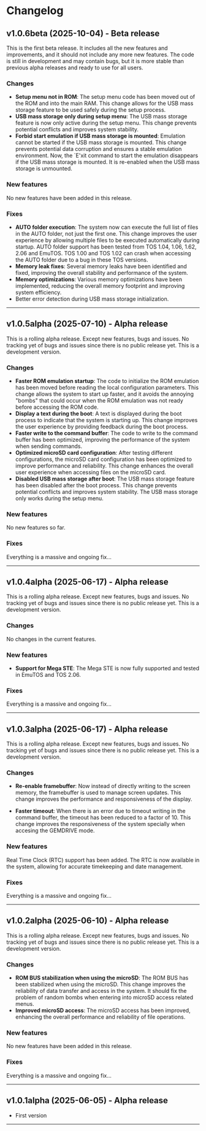 # Changelog

## v1.0.6beta (2025-10-04) - Beta release
This is the first beta release. It includes all the new features and improvements, and it should not include any more new features. The code is still in development and may contain bugs, but it is more stable than previous alpha releases and ready to use for all users.

### Changes
- **Setup menu not in ROM**: The setup menu code has been moved out of the ROM and into the main RAM. This change allows for the USB mass storage feature to be used safely during the setup process.
- **USB mass storage only during setup menu**: The USB mass storage feature is now only active during the setup menu. This change prevents potential conflicts and improves system stability.
- **Forbid start emulation if USB mass storage is mounted**: Emulation cannot be started if the USB mass storage is mounted. This change prevents potential data corruption and ensures a stable emulation environment. Now, the `E'xit command to start the emulation disappears if the USB mass storage is mounted. It is re-enabled when the USB mass storage is unmounted.

### New features
No new features have been added in this release.

### Fixes
- **AUTO folder execution**: The system now can execute the full list of files in the AUTO folder, not just the first one. This change improves the user experience by allowing multiple files to be executed automatically during startup. AUTO folder support has been tested from TOS 1.04, 1.06, 1.62, 2.06 and EmuTOS. TOS 1.00 and TOS 1.02 can crash when accessing the AUTO folder due to a bug in these TOS versions.
- **Memory leak fixes**: Several memory leaks have been identified and fixed, improving the overall stability and performance of the system.
- **Memory optimizations**: Various memory optimizations have been implemented, reducing the overall memory footprint and improving system efficiency.
- Better error detection during USB mass storage initialization.

---

## v1.0.5alpha (2025-07-10) - Alpha release

This is a rolling alpha release. Except new features, bugs and issues. No tracking yet of bugs and issues since there is no public release yet. This is a development version.

### Changes
- **Faster ROM emulation startup**: The code to initialize the ROM emulation has been moved before reading the local configuration parameters. This change allows the system to start up faster, and it avoids the annoying "bombs" that could occur when the ROM emulation was not ready before accessing the ROM code.
- **Display a text during the boot**: A text is displayed during the boot process to indicate that the system is starting up. This change improves the user experience by providing feedback during the boot process.
- **Faster write to the command buffer**: The code to write to the command buffer has been optimized, improving the performance of the system when sending commands.
- **Optimized microSD card configuration**: After testing different configurations, the microSD card configuration has been optimized to improve performance and reliability. This change enhances the overall user experience when accessing files on the microSD card.
- **Disabled USB mass storage after boot**: The USB mass storage feature has been disabled after the boot process. This change prevents potential conflicts and improves system stability. The USB mass storage only works during the setup menu. 

### New features
No new features so far.

### Fixes
Everything is a massive and ongoing fix...

---

## v1.0.4alpha (2025-06-17) - Alpha release

This is a rolling alpha release. Except new features, bugs and issues. No tracking yet of bugs and issues since there is no public release yet. This is a development version.

### Changes
No changes in the current features.

### New features
- **Support for Mega STE**: The Mega STE is now fully supported and tested in EmuTOS and TOS 2.06.

### Fixes
Everything is a massive and ongoing fix...

---

## v1.0.3alpha (2025-06-17) - Alpha release

This is a rolling alpha release. Except new features, bugs and issues. No tracking yet of bugs and issues since there is no public release yet. This is a development version.

### Changes
- **Re-enable framebuffer**: Now instead of directly writing to the screen memory, the framebuffer is used to manage screen updates. This change improves the performance and responsiveness of the display.

- **Faster timeout**: When there is an error due to timeout writing in the command buffer, the timeout has been reduced to a factor of 10. This change improves the responsiveness of the system specially when accesing the GEMDRIVE mode.

### New features
Real Time Clock (RTC) support has been added. The RTC is now available in the system, allowing for accurate timekeeping and date management.

### Fixes
Everything is a massive and ongoing fix...

---

## v1.0.2alpha (2025-06-10) - Alpha release

This is a rolling alpha release. Except new features, bugs and issues. No tracking yet of bugs and issues since there is no public release yet. This is a development version.

### Changes
- **ROM BUS stabilization when using the microSD**: The ROM BUS has been stabilized when using the microSD. This change improves the reliability of data transfer and access in the system. It should fix the problem of random bombs when entering into microSD access related menus.
- **Improved microSD access**: The microSD access has been improved, enhancing the overall performance and reliability of file operations.

### New features
No new features have been added in this release.

### Fixes
Everything is a massive and ongoing fix...

---

## v1.0.1alpha (2025-06-05) - Alpha release
- First version

---